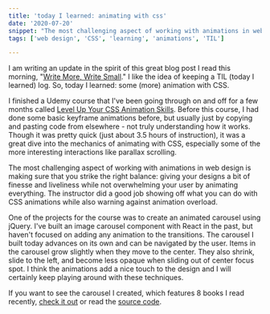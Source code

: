 ```yaml
---
title: 'today I learned: animating with css'
date: '2020-07-20'
snippet: "The most challenging aspect of working with animations in web design is making sure that you strike the right balance: giving your designs a bit of finesse and liveliness while not overwhelming your user by animating everything."
tags: ['web design', 'CSS', 'learning', 'animations', 'TIL']

---
```

I am writing an update in the spirit of this great blog post I read this morning, "[Write More, Write Small](https://dev.to/jbranchaud/write-more-write-small-5c45)." I like the idea of keeping a TIL (today I learned) log. So, today I learned: some (more) animation with CSS. 

I finished a Udemy course that I've been going through on and off for a few months called [Level Up Your CSS Animation Skills](https://www.udemy.com/course/level-up-your-css-animation-skills/). Before this course, I had done some basic keyframe animations before, but usually just by copying and pasting code from elsewhere - not truly understanding how it works. Though it was pretty quick (just about 3.5 hours of instruction), it was a great dive into the mechanics of animating with CSS, especially some of the more interesting interactions like parallax scrolling.

The most challenging aspect of working with animations in web design is making sure that you strike the right balance: giving your designs a bit of finesse and liveliness while not overwhelming your user by animating everything. The instructor did a good job showing off what you can do with CSS animations while also warning against animation overload.

One of the projects for the course was to create an animated carousel using jQuery. I've built an image carousel component with React in the past, but haven't focused on adding any animation to the transitions. The carousel I built today advances on its own and can be navigated by the user. Items in the carousel grow slightly when they move to the center. They also shrink, slide to the left, and become less opaque when sliding out of center focus spot. I think the animations add a nice touch to the design and I will certainly keep playing around with these techniques. 

If you want to see the carousel I created, which features 8 books I read recently, [check it out](https://js-carousel.herokuapp.com/index.html) or read the [source code](https://github.com/larsz-o/js-carousel).
